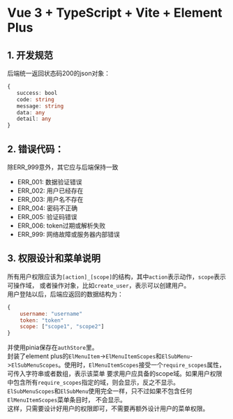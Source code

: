 # Vue 3 + TypeScript + Vite + Element Plus

## 1. 开发规范
后端统一返回状态码200的json对象：
```ts
{
   success: bool
   code: string
   message: string
   data: any
   detail: any
}
```

## 2. 错误代码：
除ERR_999意外，其它应与后端保持一致
- ERR_001: 数据验证错误
- ERR_002: 用户已经存在
- ERR_003: 用户名不存在
- ERR_004: 密码不正确
- ERR_005: 验证码错误
- ERR_006: token过期或解析失败
- ERR_999: 网络故障或服务器内部错误


## 3. 权限设计和菜单说明
所有用户权限应该为`[action]_[scope]`的结构，其中`action`表示动作，`scope`表示可操作域，
或者操作对象，比如`create_user`，表示可以创建用户。  
用户登陆以后，后端应返回的数据结构为：
```js
{
    username: "username"
    token: "token"
    scope: ["scope1", "scope2"]
}
```
并使用pinia保存在`authStore`里。  
封装了element plus的`ElMenuItem`->`ElMenuItemScopes`和`ElSubMenu`->`ElSubMenuScopes`。使用时，`ElMenuItemScopes`接受一个`require_scopes`属性，可传入字符串或者数组，表示该菜单
要求用户应具备的scope域。如果用户权限中包含所有`require_scopes`指定的域，则会显示，反之不显示。  
`ElSubMenuScopes`和`ElSubMenu`使用完全一样，只不过如果不包含任何`ElMenuItemScopes`菜单条目时，
不会显示。  
这样，只需要设计好用户的权限即可，不需要再额外设计用户的菜单权限。

